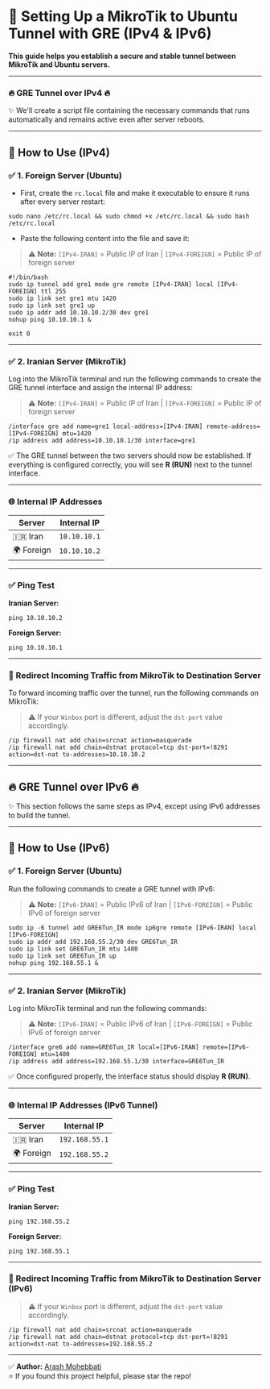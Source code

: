 # 🚀 Setting Up a MikroTik to Ubuntu Tunnel with GRE (IPv4 & IPv6)

&#x20;  &#x20;

**This guide helps you establish a secure and stable tunnel between MikroTik and Ubuntu servers.**

---

### 🔥 GRE Tunnel over IPv4 🔥

✨ We'll create a script file containing the necessary commands that runs automatically and remains active even after server reboots.

---

## 🚀 How to Use (IPv4)

### ✅ 1. Foreign Server (Ubuntu)

- First, create the `rc.local` file and make it executable to ensure it runs after every server restart:

```shell
sudo nano /etc/rc.local && sudo chmod +x /etc/rc.local && sudo bash /etc/rc.local
```

- Paste the following content into the file and save it:

> ⚠️ **Note:** `[IPv4-IRAN]` = Public IP of Iran | `[IPv4-FOREIGN]` = Public IP of foreign server

```shell
#!/bin/bash
sudo ip tunnel add gre1 mode gre remote [IPv4-IRAN] local [IPv4-FOREIGN] ttl 255
sudo ip link set gre1 mtu 1420
sudo ip link set gre1 up
sudo ip addr add 10.10.10.2/30 dev gre1
nohup ping 10.10.10.1 &

exit 0
```

---

### ✅ 2. Iranian Server (MikroTik)

Log into the MikroTik terminal and run the following commands to create the GRE tunnel interface and assign the internal IP address:

> ⚠️ **Note:** `[IPv4-IRAN]` = Public IP of Iran | `[IPv4-FOREIGN]` = Public IP of foreign server

```shell
/interface gre add name=gre1 local-address=[IPv4-IRAN] remote-address=[IPv4-FOREIGN] mtu=1420
/ip address add address=10.10.10.1/30 interface=gre1
```

✅ The GRE tunnel between the two servers should now be established. If everything is configured correctly, you will see **R (RUN)** next to the tunnel interface.

---

### 🌐 Internal IP Addresses

| Server     | Internal IP  |
| ---------- | ------------ |
| 🇮🇷 Iran  | `10.10.10.1` |
| 🌍 Foreign | `10.10.10.2` |

---

### ✅ Ping Test

**Iranian Server:**

```shell
ping 10.10.10.2
```

**Foreign Server:**

```shell
ping 10.10.10.1
```

---

### 🔄 Redirect Incoming Traffic from MikroTik to Destination Server

To forward incoming traffic over the tunnel, run the following commands on MikroTik:

> ⚠️ If your `Winbox` port is different, adjust the `dst-port` value accordingly.

```shell
/ip firewall nat add chain=srcnat action=masquerade
/ip firewall nat add chain=dstnat protocol=tcp dst-port=!8291 action=dst-nat to-addresses=10.10.10.2
```

---

## 🔥 GRE Tunnel over IPv6 🔥



✨ This section follows the same steps as IPv4, except using IPv6 addresses to build the tunnel.

---

## 🚀 How to Use (IPv6)

### ✅ 1. Foreign Server (Ubuntu)

Run the following commands to create a GRE tunnel with IPv6:

> ⚠️ **Note:** `[IPv6-IRAN]` = Public IPv6 of Iran | `[IPv6-FOREIGN]` = Public IPv6 of foreign server

```shell
sudo ip -6 tunnel add GRE6Tun_IR mode ip6gre remote [IPv6-IRAN] local [IPv6-FOREIGN]
sudo ip addr add 192.168.55.2/30 dev GRE6Tun_IR
sudo ip link set GRE6Tun_IR mtu 1400
sudo ip link set GRE6Tun_IR up
nohup ping 192.168.55.1 &
```

---

### ✅ 2. Iranian Server (MikroTik)

Log into MikroTik terminal and run the following commands:

> ⚠️ **Note:** `[IPv6-IRAN]` = Public IPv6 of Iran | `[IPv6-FOREIGN]` = Public IPv6 of foreign server

```shell
/interface gre6 add name=GRE6Tun_IR local=[IPv6-IRAN] remote=[IPv6-FOREIGN] mtu=1400
/ip address add address=192.168.55.1/30 interface=GRE6Tun_IR
```

✅ Once configured properly, the interface status should display **R (RUN)**.

---

### 🌐 Internal IP Addresses (IPv6 Tunnel)

| Server     | Internal IP    |
| ---------- | -------------- |
| 🇮🇷 Iran  | `192.168.55.1` |
| 🌍 Foreign | `192.168.55.2` |

---

### ✅ Ping Test

**Iranian Server:**

```shell
ping 192.168.55.2
```

**Foreign Server:**

```shell
ping 192.168.55.1
```

---

### 🔄 Redirect Incoming Traffic from MikroTik to Destination Server (IPv6)

> ⚠️ If your `Winbox` port is different, adjust the `dst-port` value accordingly.

```shell
/ip firewall nat add chain=srcnat action=masquerade
/ip firewall nat add chain=dstnat protocol=tcp dst-port=!8291 action=dst-nat to-addresses=192.168.55.2
```

---

✅ **Author:** [Arash Mohebbati](https://github.com/arashmohebbati)\
⭐ If you found this project helpful, please star the repo!

